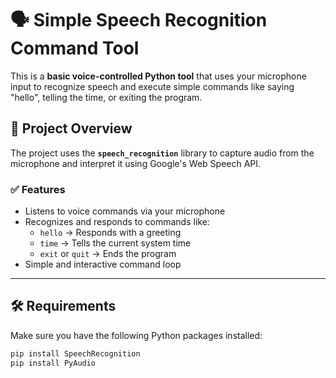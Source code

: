 # 🗣️ Simple Speech Recognition Command Tool

This is a **basic voice-controlled Python tool** that uses your microphone input to recognize speech and execute simple commands like saying "hello", telling the time, or exiting the program.

## 📂 Project Overview
The project uses the **`speech_recognition`** library to capture audio from the microphone and interpret it using Google's Web Speech API.

### ✅ Features
- Listens to voice commands via your microphone
- Recognizes and responds to commands like:
  - `hello` → Responds with a greeting
  - `time` → Tells the current system time
  - `exit` or `quit` → Ends the program
- Simple and interactive command loop

---

## 🛠️ Requirements
Make sure you have the following Python packages installed:

```bash
pip install SpeechRecognition
pip install PyAudio
